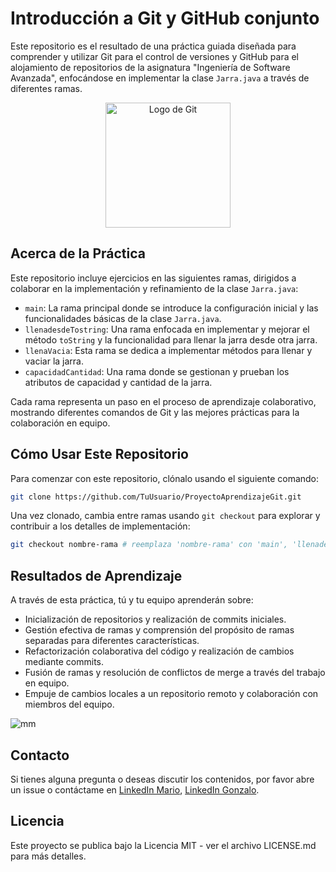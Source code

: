 # Introducción a Git y GitHub conjunto

Este repositorio es el resultado de una práctica guiada diseñada para comprender y utilizar Git para el control de versiones y GitHub para el alojamiento de repositorios de la asignatura "Ingeniería de Software Avanzada", enfocándose en implementar la clase `Jarra.java` a través de diferentes ramas.

<p align="center">
  <img src="https://git-scm.com/images/logos/downloads/Git-Icon-1788C.png" width="200" height="200" alt="Logo de Git"/>
</p>

## Acerca de la Práctica

Este repositorio incluye ejercicios en las siguientes ramas, dirigidos a colaborar en la implementación y refinamiento de la clase `Jarra.java`:

- `main`: La rama principal donde se introduce la configuración inicial y las funcionalidades básicas de la clase `Jarra.java`.
- `llenadesdeTostring`: Una rama enfocada en implementar y mejorar el método `toString` y la funcionalidad para llenar la jarra desde otra jarra.
- `llenaVacia`: Esta rama se dedica a implementar métodos para llenar y vaciar la jarra.
- `capacidadCantidad`: Una rama donde se gestionan y prueban los atributos de capacidad y cantidad de la jarra.

Cada rama representa un paso en el proceso de aprendizaje colaborativo, mostrando diferentes comandos de Git y las mejores prácticas para la colaboración en equipo.

## Cómo Usar Este Repositorio

Para comenzar con este repositorio, clónalo usando el siguiente comando:

```bash
git clone https://github.com/TuUsuario/ProyectoAprendizajeGit.git
```

Una vez clonado, cambia entre ramas usando `git checkout` para explorar y contribuir a los detalles de implementación:

```bash
git checkout nombre-rama # reemplaza 'nombre-rama' con 'main', 'llenadesdeTostring', 'llenaVacia', o 'capacidadCantidad'
```

## Resultados de Aprendizaje

A través de esta práctica, tú y tu equipo aprenderán sobre:

- Inicialización de repositorios y realización de commits iniciales.
- Gestión efectiva de ramas y comprensión del propósito de ramas separadas para diferentes características.
- Refactorización colaborativa del código y realización de cambios mediante commits.
- Fusión de ramas y resolución de conflictos de merge a través del trabajo en equipo.
- Empuje de cambios locales a un repositorio remoto y colaboración con miembros del equipo.

![mm](https://github.com/MarioPasc/git-grupal/assets/120520768/3c3c7879-90dc-46fa-b940-3b4d97c4053c)

## Contacto

Si tienes alguna pregunta o deseas discutir los contenidos, por favor abre un issue o contáctame en [LinkedIn Mario](https://www.linkedin.com/in/mario-pascual-gonzalez), [LinkedIn Gonzalo](https://www.linkedin.com/in/gonzalo-mesas-aranda-0b64852b3/).

## Licencia

Este proyecto se publica bajo la Licencia MIT - ver el archivo LICENSE.md para más detalles.
